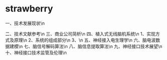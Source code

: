 # strawberry
一、技术发展现状\n

二、技术文献参考\n
三、商业公司简析\n
四、植入式无线脑机系统\n
1、实现方式及原理\n
2、系统的组成部分\n
3、\n
五、神经接入电生理学\n
六、脑电波数据建模\n
七、脑信号解码算法\n
八、脑信息提取算法\n
九、神经接口技术展望\n
十、神经接口技术监管及伦理\n

